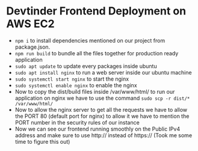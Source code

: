 # Devtinder Frontend Deployment on AWS EC2

-   `npm i` to install dependencies mentioned on our project from package.json.
-   `npm run build` to bundle all the files together for production ready application
-   `sudo apt update` to update every packages inside ubuntu
-   `sudo apt install nginx` to run a web server inside our ubuntu machine
-   `sudo systemctl start nginx` to start the nginx
-   `sudo systemctl enable nginx` to enable the nginx
-   Now to copy the dist/build files inside /var/www/html/ to run our application on nginx we have to use the command `sudo scp -r dist/* /var/www/html/`
-   Now to allow the nginx server to get all the requests we have to allow the PORT 80 (default port for nginx) to allow it we have to mention the PORT number in the security rules of our instance
-   Now we can see our frontend running smoothly on the Public IPv4 address and make sure to use http:// instead of https:// (Took me some time to figure this out)
